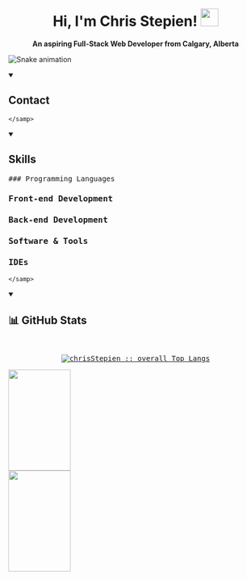 <h1 align="center">Hi, I'm Chris Stepien! <img src="https://media.giphy.com/media/hvRJCLFzcasrR4ia7z/giphy.gif" width="35"></h1>

<p align="center"><b>An aspiring Full-Stack Web Developer from Calgary, Alberta</b></p>

![Snake animation](https://github.com/chrisStepien/chrisStepien/blob/output/github-contribution-grid-snake.svg)

<details open><summary><h2>Contact</h2></summary>
  <div>
    <samp>
    
    </samp>
  </div>
  </details>  


<details open><summary><h2>Skills</h2></summary>
  <div>
    <samp>
  ### Programming Languages
  
  ### Front-end Development
  
  ### Back-end Development
  
  ### Software & Tools
  
  ### IDEs
    </samp>
  </div>
  </details>  
  
  <details open><summary><h2>📊 GitHub Stats</h2></summary>
  
  <div>
    <samp>         
<p align="center">
  <a href="https://github.com/chrisStepien/">
    <br/>
    <p align="center">
  <a href="https://github.com/chrisStepien/">
    <img src="https://github-readme-stats.vercel.app/api/top-langs/?username=chrisStepien&langs_count=6&theme=algolia&layout=compact&hide_border=true" alt="chrisStepien :: overall Top Langs "/>
  </a>
</p> 
    <img width="49.5%" height="200" src="https://github-readme-stats.vercel.app/api?username=chrisStepien&show_icons=true&theme=algolia&hide_border=true" />
    <img width="49.5%" height="200" src="https://github-readme-streak-stats.herokuapp.com?user=chrisStepien&theme=algolia&hide_border=true" /></a>
        </p>
      </details>
  </samp>
</div>
